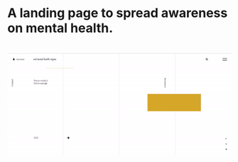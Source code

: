 # A landing page to spread awareness on mental health.

#
![GIF](https://github.com/HopeKenga/awareness/blob/main/ezgif.com-gif-maker%20(1).gif)


